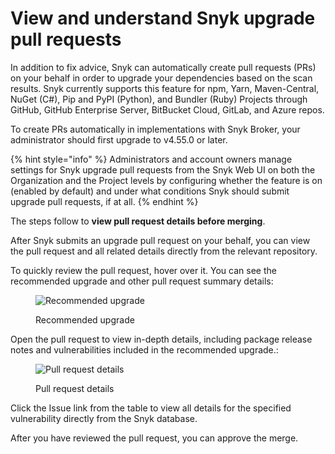 # View and understand Snyk upgrade pull requests

In addition to fix advice, Snyk can automatically create pull requests (PRs) on your behalf in order to upgrade your dependencies based on the scan results. Snyk currently supports this feature for npm, Yarn, Maven-Central, NuGet (C#), Pip and PyPI (Python), and Bundler (Ruby) Projects through GitHub, GitHub Enterprise Server, BitBucket Cloud, GitLab, and Azure repos.

To create PRs automatically in implementations with Snyk Broker, your administrator should first upgrade to v4.55.0 or later.

{% hint style="info" %}
Administrators and account owners manage settings for Snyk upgrade pull requests from the Snyk Web UI on both the Organization and the Project levels by configuring whether the feature is on (enabled by default) and under what conditions Snyk should submit upgrade pull requests, if at all.
{% endhint %}

The steps follow to **view pull request details before merging**.

After Snyk submits an upgrade pull request on your behalf, you can view the pull request and all related details directly from the relevant repository.

To quickly review the pull request, hover over it. You can see the recommended upgrade and other pull request summary details:

<figure><img src="../../../.gitbook/assets/uuid-3683a529-6856-d15d-c49c-ca7ed318500d-en.png" alt="Recommended upgrade"><figcaption><p>Recommended upgrade</p></figcaption></figure>

Open the pull request to view in-depth details, including package release notes and vulnerabilities included in the recommended upgrade.:

<figure><img src="../../../.gitbook/assets/uuid-508983f5-8844-c19f-a43e-5a65e4ffdae9-en.png" alt="Pull request details"><figcaption><p>Pull request details</p></figcaption></figure>

Click the Issue link from the table to view all details for the specified vulnerability directly from the Snyk database.

After you have reviewed the pull request, you can approve the merge.

